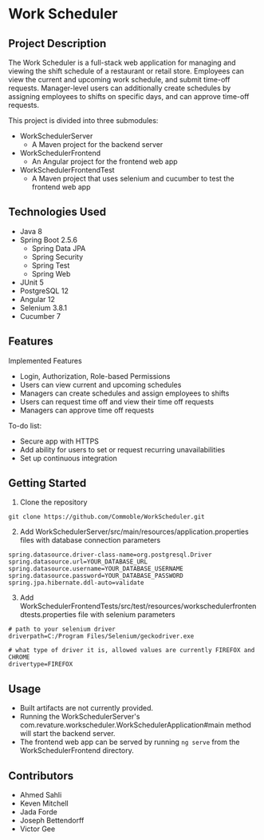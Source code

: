 # Work Scheduler

## Project Description

The Work Scheduler is a full-stack web application for managing and viewing the shift schedule of a restaurant or retail store. Employees can view the current and upcoming work schedule, and submit time-off requests. Manager-level users can additionally create schedules by assigning employees to shifts on specific days, and can approve time-off requests.

This project is divided into three submodules:

* WorkSchedulerServer
  * A Maven project for the backend server
* WorkSchedulerFrontend
  * An Angular project for the frontend web app
* WorkSchedulerFrontendTest
  * A Maven project that uses selenium and cucumber to test the frontend web app

## Technologies Used

* Java 8
* Spring Boot 2.5.6
    * Spring Data JPA
    * Spring Security
    * Spring Test
    * Spring Web
* JUnit 5
* PostgreSQL 12
* Angular 12
* Selenium 3.8.1
* Cucumber 7

## Features

Implemented Features
* Login, Authorization, Role-based Permissions
* Users can view current and upcoming schedules
* Managers can create schedules and assign employees to shifts
* Users can request time off and view their time off requests
* Managers can approve time off requests

To-do list:
* Secure app with HTTPS
* Add ability for users to set or request recurring unavailabilities
* Set up continuous integration

## Getting Started
1. Clone the repository
```
git clone https://github.com/Commoble/WorkScheduler.git
```
2. Add WorkSchedulerServer/src/main/resources/application.properties files with database connection parameters

```properties
spring.datasource.driver-class-name=org.postgresql.Driver
spring.datasource.url=YOUR_DATABASE_URL
spring.datasource.username=YOUR_DATABASE_USERNAME
spring.datasource.password=YOUR_DATABASE_PASSWORD
spring.jpa.hibernate.ddl-auto=validate
```

3. Add WorkSchedulerFrontendTests/src/test/resources/workschedulerfrontendtests.properties file with selenium parameters

```properties
# path to your selenium driver
driverpath=C:/Program Files/Selenium/geckodriver.exe

# what type of driver it is, allowed values are currently FIREFOX and CHROME
drivertype=FIREFOX
```

## Usage

* Built artifacts are not currently provided.
* Running the WorkSchedulerServer's com.revature.workscheduler.WorkSchedulerApplication#main method will start the backend server.
* The frontend web app can be served by running `ng serve` from the WorkSchedulerFrontend directory.

## Contributors
* Ahmed Sahli
* Keven Mitchell
* Jada Forde
* Joseph Bettendorff
* Victor Gee